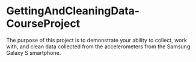 GettingAndCleaningData-CourseProject
====================================

The purpose of this project is to demonstrate your ability to collect, work with, and clean data collected from the accelerometers from the Samsung Galaxy S smartphone.
